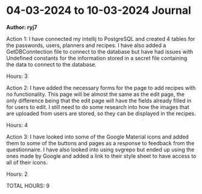 # 04-03-2024 to 10-03-2024 Journal
**Author: ryj7**

Action 1: I have connected my intellij to PostgreSQL and created 4 tables for the passwords, users, planners and recipes. I have also added a GetDBConntection file to connect to the database but have had issues with Undefined constants for the information stored in a secret file containing the data to connect to the database.

Hours: 3

Action 2: I have added the necessary forms for the page to add recipes with no functionality. This page will be almost the same as the edit page, the only difference being that the edit page will have the fields already filled in for users to edit. I still need to do some research into how the images that are uploaded from users are stored, so they can be displayed in the recipes.

Hours: 4

Action 3: I have looked into some of the Google Material icons and added them to some of the buttons and pages as a response to feedback from the questionnaire. I have also looked into using svgrepo but ended up using the ones made by Google and added a link to their style sheet to have access to all of their icons.

Hours: 2

TOTAL HOURS: 9